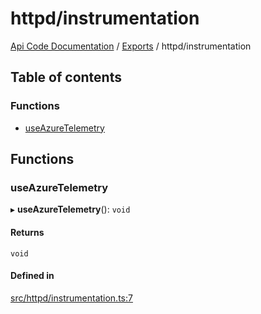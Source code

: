 # httpd/instrumentation
 
[Api Code Documentation](../README.md) / [Exports](../modules.md) / httpd/instrumentation

## Table of contents

### Functions

- [useAzureTelemetry](httpd_instrumentation.md#useazuretelemetry)

## Functions

### useAzureTelemetry

▸ **useAzureTelemetry**(): `void`

#### Returns

`void`

#### Defined in

[src/httpd/instrumentation.ts:7](https://github.com/openkfw/TruBudget/blob/2e43ea7/api/src/httpd/instrumentation.ts#L7)
